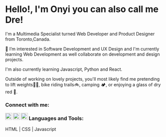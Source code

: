 # Hello!, I'm Onyi you can also call me Dre!

I'm a Multimedia Specialist turned Web Developer and Product Designer from Toronto,Canada.

👀 I’m interested in Software Development and UX Design and I'm currently learning Web Development as well collaborate on development and design projects.

I'm also currently learning Javascript, Python and React.

Outside of working on lovely projects, you'll most likely find me pretending to lift weights🏋🏽, bike riding trails🚲, camping 🏕, or enjoying a glass of dry red 🍷.

### Connect with me:

[<img align="left" alt="" width="22px" src="https://fontawesome.com/v5.15/icons/globe?style=solid"/>][portfolio-2]
[<img align="left" alt="" width="22px" src="https://fontawesome.com/v5.15/icons/linkedin-in?style=brands"/>][linkedin]
[<img align="left" alt="" width="22px" src="https://fontawesome.com/v5.15/icons/dribbble?style=brands"/>][dribble]
[<i class="fab fa-dribbble" width="22px" align="left" src="https://fontawesome.com/v5.15/icons/dribbble?style=brands"></i>][dribble]


### Languages and Tools:

HTML | CSS | Javascript



[linkedin]:https://www.linkedin.com/in/andre-anozie/
[portfolio-2]:https://onyiano.com/
[dribble]:https://dribbble.com/onyianozie
